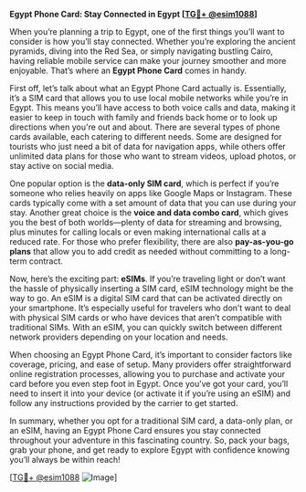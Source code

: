 **Egypt Phone Card: Stay Connected in Egypt [[TG💪+ @esim1088](https://t.me/s/esim1088)]**

When you’re planning a trip to Egypt, one of the first things you’ll want to consider is how you’ll stay connected. Whether you’re exploring the ancient pyramids, diving into the Red Sea, or simply navigating bustling Cairo, having reliable mobile service can make your journey smoother and more enjoyable. That’s where an **Egypt Phone Card** comes in handy.

First off, let’s talk about what an Egypt Phone Card actually is. Essentially, it’s a SIM card that allows you to use local mobile networks while you’re in Egypt. This means you’ll have access to both voice calls and data, making it easier to keep in touch with family and friends back home or to look up directions when you're out and about. There are several types of phone cards available, each catering to different needs. Some are designed for tourists who just need a bit of data for navigation apps, while others offer unlimited data plans for those who want to stream videos, upload photos, or stay active on social media.

One popular option is the **data-only SIM card**, which is perfect if you’re someone who relies heavily on apps like Google Maps or Instagram. These cards typically come with a set amount of data that you can use during your stay. Another great choice is the **voice and data combo card**, which gives you the best of both worlds—plenty of data for streaming and browsing, plus minutes for calling locals or even making international calls at a reduced rate. For those who prefer flexibility, there are also **pay-as-you-go plans** that allow you to add credit as needed without committing to a long-term contract.

Now, here’s the exciting part: **eSIMs**. If you’re traveling light or don’t want the hassle of physically inserting a SIM card, eSIM technology might be the way to go. An eSIM is a digital SIM card that can be activated directly on your smartphone. It’s especially useful for travelers who don’t want to deal with physical SIM cards or who have devices that aren’t compatible with traditional SIMs. With an eSIM, you can quickly switch between different network providers depending on your location and needs.

When choosing an Egypt Phone Card, it’s important to consider factors like coverage, pricing, and ease of setup. Many providers offer straightforward online registration processes, allowing you to purchase and activate your card before you even step foot in Egypt. Once you’ve got your card, you’ll need to insert it into your device (or activate it if you’re using an eSIM) and follow any instructions provided by the carrier to get started.

In summary, whether you opt for a traditional SIM card, a data-only plan, or an eSIM, having an Egypt Phone Card ensures you stay connected throughout your adventure in this fascinating country. So, pack your bags, grab your phone, and get ready to explore Egypt with confidence knowing you’ll always be within reach!

[[TG💪+ @esim1088](https://t.me/s/esim1088) ![Image](https://i.postimg.cc/Y0z9fWf4/image.png)]
